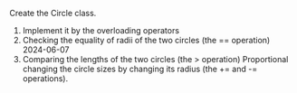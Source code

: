  Create the Circle class.
 1. Implement it by the overloading operators
 2. Checking the equality of radii of the two circles (the == operation)
 2024-06-07
 3. Comparing the lengths of the two circles (the > operation) Proportional changing the circle sizes by
 changing its radius (the += and -= operations).
